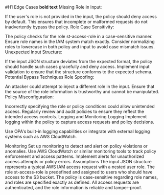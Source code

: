 
#H1 Edge Cases
	**bold text** Missing Role in Input:

If the user's role is not provided in the input, the policy should deny access by default.
This ensures that incomplete or malformed requests do not inadvertently bypass the policy.
Role Case Sensitivity:

The policy checks for the role st-access-role in a case-sensitive manner. Ensure role names in the IAM system match exactly.
Consider normalizing roles to lowercase in both policy and input to avoid case mismatch issues.
Unexpected Input Structure:

If the input JSON structure deviates from the expected format, the policy should handle such cases gracefully and deny access.
Implement input validation to ensure that the structure conforms to the expected schema.
Potential Bypass Techniques
Role Spoofing:

An attacker could attempt to inject a different role in the input.
Ensure that the source of the role information is trustworthy and cannot be manipulated.
Policy Misconfiguration:

Incorrectly specifying the role or policy conditions could allow unintended access.
Regularly review and audit policies to ensure they reflect the intended access controls.
Logging and Monitoring
Logging
Implement logging within the policy to capture access requests and policy decisions.

Use OPA's built-in logging capabilities or integrate with external logging systems such as AWS CloudWatch.

Monitoring
Set up monitoring to detect and alert on policy violations or anomalies.
Use AWS CloudWatch or similar monitoring tools to track policy enforcement and access patterns.
Implement alerts for unauthorized access attempts or policy errors.
Assumptions
The input JSON structure represents a typical AWS IAM access request with a nested user role.
The role st-access-role is predefined and assigned to users who should have access to the S3 bucket.
The policy is case-sensitive regarding role names, and roles are specified exactly as defined.
All access requests are authenticated, and the role information is reliable and tamper-proof.
